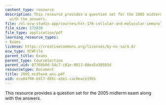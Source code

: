 ```yaml
---
content_type: resource
description: This resource provides a question set for the 2005 midterm exam along
  with the answers.
file: /ol-ocw-studio-app/courses/hst-176-cellular-and-molecular-immunology-fall-2005/ece04700b917d85ca3e1cac0eace19b5_2005_midtexm_ans.pdf
file_size: 172830
file_type: application/pdf
learning_resource_types:
- Exams
license: https://creativecommons.org/licenses/by-nc-sa/4.0/
ocw_type: OCWFile
parent_title: Exams
parent_type: CourseSection
parent_uid: 8776bb0d-54c7-c81e-0013-68ea5a30583d
resourcetype: Document
title: 2005_midtexm_ans.pdf
uid: ece04700-b917-d85c-a3e1-cac0eace19b5
---
```

This resource provides a question set for the 2005 midterm exam along with the answers.